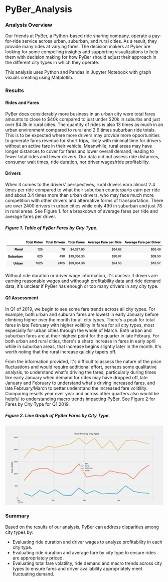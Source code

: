 # PyBer_Analysis

### Analysis Overview
Our friends at PyBer, a Python-based ride sharing company, operate a pay-for-ride service across urban, suburban, and rural cities. As a result, they provide many rides at varying fares. The decision makers at Pyber are looking for some compelling insights and supporting visualizations to help them with decision making for how PyBer should adjust their approach in the different city types in which they operate. 

This analysis uses Python and Pandas in Jupyter Notebook with graph visuals creating using Matplotlib.

### Results
#### Rides and Fares
PyBer does considerably more business in an urban city were total fares amounts to close to $40k compared to just under $20k in suburbs and just over $4.3k in rural cities. The quantity of rides is also 13 times as much in an urban environment compared to rural and 2.6 times suburban ride totals. This is to be expected where more drivers may provide more opportunities to generate fares revenue for short trips, likely with minimal time for drivers without an active fare in their vehicle. Meanwhile, rural areas may have longer distances to cover for fares and lower overall demand, leading to fewer total rides and fewer drivers. Our data did not assess ride distances, consumer wait times, ride duration, nor driver wages/ride profitability.

#### Drivers
When it comes to the drivers' perspectives, rural drivers earn almost 2.4 times per ride compared to what their suburban counterparts earn per ride and about 3.4 times more than urban drivers, who may face much more competition with other drivers and alternative forms of transportation. There are over 2400 drivers in urban cities while only 490 in suburban and just 78 in rural areas. See Figure 1. for a breakdown of average fares per ride and average fares per driver. 

##### Figure 1. Table of PyBer Fares by City Type.
![Image of PyBer DataFrame for Fares by City Type](https://github.com/ozloty06/PyBer_Analysis/blob/main/Analysis/Pyber_fare_by_city_DF.png)

Without ride duration or driver wage information, it's unclear if drivers are earning reasonable wages and withough profitability data and ride demand data, it's unclear if PyBer has enough or too many drivers in any city type.

#### Q1 Assessment
In Q1 of 2019, we begin to see some fare trends across all city types. For example, both urban and suburan fares are lowest in early January before climbing higher over the month for all city types. There's a peak for total fares in late February with higher volitility in fares for all city types, most especially for urban cities through the whole of March. Both urban and suburban fares are at their highest point for the quarter in late Febrary. For both urban and rural cities, there's a sharp increase in fares in early april while in suburban areas, that increase begins slightly later in the month. It's worth noting that the rural increase quickly tapers off.

From the information provided, it's difficult to assess the nature of the price fluctuations and would require additional effort, perhaps some qualitative analysis, to understand what's driving the fares, particularly during times like early January when demand for rides may have dropped off, late January and February to understand what's driving increased fares, and late February/March to better understand the increased fare volitility. Comparing results year over year and across other quarters also would be helpful to understanding macro trends impacting PyBer. See Figure 2 for Fares by City Type for Q1 2019.

##### Figure 2. Line Graph of PyBer Fares by City Type.
![Image of PyBer Line Plot for Fares by City Type](https://github.com/ozloty06/PyBer_Analysis/blob/main/Analysis/PyBer_fare_summary.png)

### Summary
Based on the results of our analysis, PyBer can address disparities among city types by:
- Evaluating ride duration and driver wages to analyze profitability in each city type.
- Evaluating ride duration and average fare by city type to ensure rides are appropriately priced.
- Evaluating total fare volatility, ride demand and macro trends across city types to ensure fares and driver availability appropriately meet fluctuating demand.
